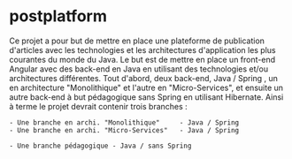 # postplatform

Ce projet a pour but de mettre en place une plateforme de publication d'articles avec les technologies et les architectures d'application  les plus courantes du monde du Java. 
Le but est de mettre en place un front-end Angular avec des back-end en Java en utilisant des technologies et/ou architectures différentes. 
Tout d'abord, deux back-end, Java / Spring , un en architecture "Monolithique" et l'autre en "Micro-Services", et ensuite un autre back-end à but pédagogique sans Spring en utilisant Hibernate.
Ainsi à terme le projet devrait contenir trois branches :

    - Une branche en archi. "Monolithique"     - Java / Spring
    - Une branche en archi. "Micro-Services"   - Java / Spring
    
    - Une branche pédagogique - Java / sans Spring 
    

